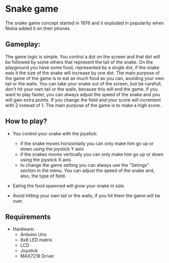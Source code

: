 # Snake game

The snake game concept started in 1976 and it exploded in popularity when Nokia added it on their phones.

## Gameplay:

The game logic is simple. You control a dot on the screen and that dot will be followed by some others that represent the tail of the snake. On the playground you have some food, represented by a single dot, if the snake eats it the size of the snake will increase by one dot. The main purpose of the game of the game is to eat as much food as you can, avoiding your own tail or the walls. You can take your snake out of the screen, but be carefull, don't hit your own tail or the walls, because this will end the game. If you want to play faster, you can always adjust the speed of the snake and you will gain extra points. If you change the field and your score will increment with 2 instead of 1. The main purpose of the game is to make a high score.


## How to play?
* You control your snake with the joystick:
	* if the snake moves horizontally you can only make him go up or down using the joystick Y axis
	* if the snakes moves vertically you can only make him go up or down using the joystick X axis
	* to change the game setting you can always use the "Setings" section in the menu. You can adjust the speed of the snake and, also, the type of field.
	
* Eating the food spawned will grow your snake in size.

* Avoid hitting your own tail or the walls, if you hit them the game will be over.

## Requirements
* Hardware:
	* Arduino Uno
	* 8x8 LED matrix
	* LCD
	* Joystick
	* MAX7219 Driver



